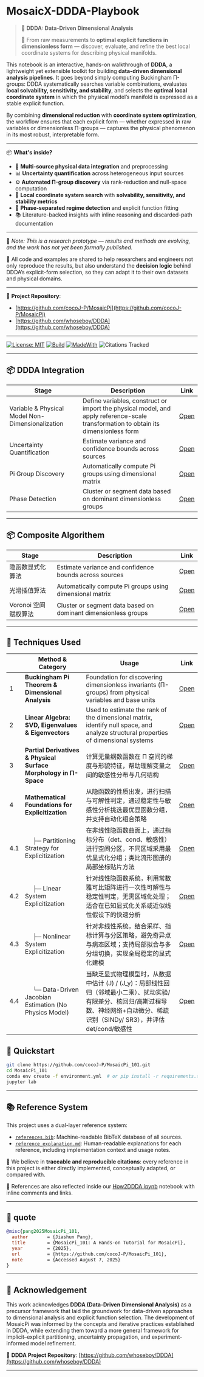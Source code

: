 # MosaicX-DDDA-Playbook

> 🚀 **DDDA: Data-Driven Dimensional Analysis**
>
> 📐 From raw measurements to **optimal explicit functions in dimensionless form** — discover, evaluate, and refine the best local coordinate systems for describing physical manifolds.

This notebook is an interactive, hands-on walkthrough of **DDDA**, a lightweight yet extensible toolkit for building **data-driven dimensional analysis pipelines**.
It goes beyond simply computing Buckingham Π-groups: DDDA systematically searches variable combinations, evaluates **local solvability, sensitivity, and stability**, and selects the **optimal local coordinate system** in which the physical model’s manifold is expressed as a stable explicit function.

By combining **dimensional reduction** with **coordinate system optimization**, the workflow ensures that each explicit form — whether expressed in raw variables or dimensionless Π-groups — captures the physical phenomenon in its most robust, interpretable form.

---

📦 **What's inside?**

- 🔗 **Multi-source physical data integration** and preprocessing
- 📊 **Uncertainty quantification** across heterogeneous input sources
- ⚙️ **Automated Π-group discovery** via rank-reduction and null-space computation
- 🧭 **Local coordinate system search** with **solvability, sensitivity, and stability metrics**
- 🧩 **Phase-separated regime detection** and explicit function fitting
- 📚 Literature-backed insights with inline reasoning and discarded-path documentation

---

🧪 _Note: This is a research prototype — results and methods are evolving, and the work has not yet been formally published._

📁 All code and examples are shared to help researchers and engineers not only reproduce the results, but also understand the **decision logic** behind DDDA’s explicit-form selection, so they can adapt it to their own datasets and physical domains.

---

🔗 **Project Repository**:

- [https://github.com/cocoJ-P/MosaicPi](https://github.com/cocoJ-P/MosaicPi)
- [https://github.com/whoseboy/DDDA](https://github.com/whoseboy/DDDA)

---

[![License: MIT](https://img.shields.io/badge/License-MIT-blue.svg)](LICENSE)
[![Build](https://github.com/<user>/owl-llm-cookbook/actions/workflows/ci.yml/badge.svg)](…)
[![MadeWith](https://img.shields.io/badge/Made%20with-Jupyter-blue)](…)
![Citations Tracked](https://img.shields.io/badge/references-traceable-blue)

---

## 📦 DDDA Integration

| Stage                                            | Description                                                                                                                         | Link     |
| ------------------------------------------------ | ----------------------------------------------------------------------------------------------------------------------------------- | -------- |
| Variable & Physical Model Non-Dimensionalization | Define variables, construct or import the physical model, and apply reference-scale transformation to obtain its dimensionless form | [Open]() |
| Uncertainty Quantification                       | Estimate variance and confidence bounds across sources                                                                              | [Open]() |
| Pi Group Discovery                               | Automatically compute Pi groups using dimensional matrix                                                                            | [Open]() |
| Phase Detection                                  | Cluster or segment data based on dominant dimensionless groups                                                                      | [Open]() |

---

## 📦 Composite Algorithem

| Stage                | Description                                                    | Link     |
| -------------------- | -------------------------------------------------------------- | -------- |
| 隐函数显式化算法     | Estimate variance and confidence bounds across sources         | [Open]() |
| 光滑插值算法         | Automatically compute Pi groups using dimensional matrix       | [Open]() |
| Voronoi 空间赋权算法 | Cluster or segment data based on dominant dimensionless groups | [Open]() |

---

## 🧠 Techniques Used

|     | Method & Category                                                | Usage                                                                                                                                                                                       | Link                                                                                                                                                               |
| --- | ---------------------------------------------------------------- | ------------------------------------------------------------------------------------------------------------------------------------------------------------------------------------------- | ------------------------------------------------------------------------------------------------------------------------------------------------------------------ |
| 1   | **Buckingham Pi Theorem & Dimensional Analysis**                 | Foundation for discovering dimensionless invariants (Π-groups) from physical variables and base units                                                                                       | [Open](https://github.com/cocoJ-P/How2DDDA/blob/main/notebooks/Techniques/Buckingham%20Pi%20Theorem%20%26%20Dimensional%20Analysis.ipynb)                          |
| 2   | **Linear Algebra: SVD, Eigenvalues & Eigenvectors**              | Used to estimate the rank of the dimensional matrix, identify null space, and analyze structural properties of dimensional systems                                                          | [Open]()                                                                                                                                                           |
| 3   | **Partial Derivatives & Physical Surface Morphology in Π-Space** | 计算无量纲数函数在 Π 空间的梯度与形貌特征，帮助理解变量之间的敏感性分布与几何结构                                                                                                           | [Open](https://github.com/cocoJ-P/How2DDDA/blob/main/notebooks/Techniques/Partial%20Derivatives%20in%20%CE%A0-Space%20and%20Physical%20Surface%20Morphology.ipynb) |
| 4   | **Mathematical Foundations for Explicitization**                 | 从隐函数的性质出发，进行扫描与可解性判定，通过稳定性与敏感性分析挑选最优显函数分组，并支持自动化组合策略                                                                                    | [Open](https://github.com/cocoJ-P/How2DDDA/blob/main/notebooks/Techniques/Implicit%20Function%20Theory.ipynb)                                                      |
| 4.1 | &emsp; ├─ Partitioning Strategy for Explicitization              | 在非线性隐函数曲面上，通过指标分布（det、cond、敏感性）进行空间分区，不同区域采用最优显式化分组；类比流形图册的局部坐标贴片方法                                                             | [Open]()                                                                                                                                                           |
| 4.2 | &emsp; ├─ Linear System Explicitization                          | 针对线性隐函数系统，利用常数雅可比矩阵进行一次性可解性与稳定性判定，无需区域化处理；适合在已知显式化关系或近似线性假设下的快速分析                                                          | [Open]()                                                                                                                                                           |
| 4.3 | &emsp; ├─ Nonlinear System Explicitization                       | 针对非线性系统，结合采样、指标计算与分区策略，避免奇异点与病态区域；支持局部拟合与多分组切换，实现全局稳定的显式化建模                                                                      | [Open]()                                                                                                                                                           |
| 4.4 | &emsp; └─ Data-Driven Jacobian Estimation (No Physics Model)     | 当缺乏显式物理模型时，从数据中估计 \(J\) / \(J_y\)：局部线性回归（邻域最小二乘）、扰动实验/有限差分、核回归/高斯过程导数、神经网络+自动微分、稀疏识别（SINDy/ SR3），并评估 det/cond/敏感性 | [Open]()                                                                                                                                                           |

## 🏃 Quickstart

```bash
git clone https://github.com/cocoJ-P/MosaicPi_101.git
cd MosaicPi_101
conda env create -f environment.yml  # or pip install -r requirements.txt
jupyter lab
```

---

## 📚 Reference System

This project uses a dual-layer reference system:

- [`references.bib`](./references.bib): Machine-readable BibTeX database of all sources.
- [`reference_explanation.md`](./reference_explanation.md): Human-readable explanations for each reference, including implementation context and usage notes.

🔎 We believe in **traceable and reproducible citations**: every reference in this project is either directly implemented, conceptually adapted, or compared with.

🧪 References are also reflected inside our [How2DDDA.ipynb](./notebooks/How2DDDA.ipynb) notebook with inline comments and links.

---

## 📝 quote

```bibtex
@misc{pang2025MosaicPi_101,
  author       = {Jiashun Pang},
  title        = {MosaicPi_101: A Hands-on Tutorial for MosaicPi},
  year         = {2025},
  url          = {https://github.com/cocoJ-P/MosaicPi_101},
  note         = {Accessed August 7, 2025}
}
```

---

## 🙏 Acknowledgement

This work acknowledges **DDDA (Data-Driven Dimensional Analysis)** as a precursor framework that laid the groundwork for data-driven approaches to dimensional analysis and explicit function selection. The development of MosaicPi was informed by the concepts and iterative practices established in DDDA, while extending them toward a more general framework for implicit–explicit partitioning, uncertainty propagation, and experiment-informed model refinement.

🔗 **DDDA Project Repository**: [https://github.com/whoseboy/DDDA](https://github.com/whoseboy/DDDA)

---
